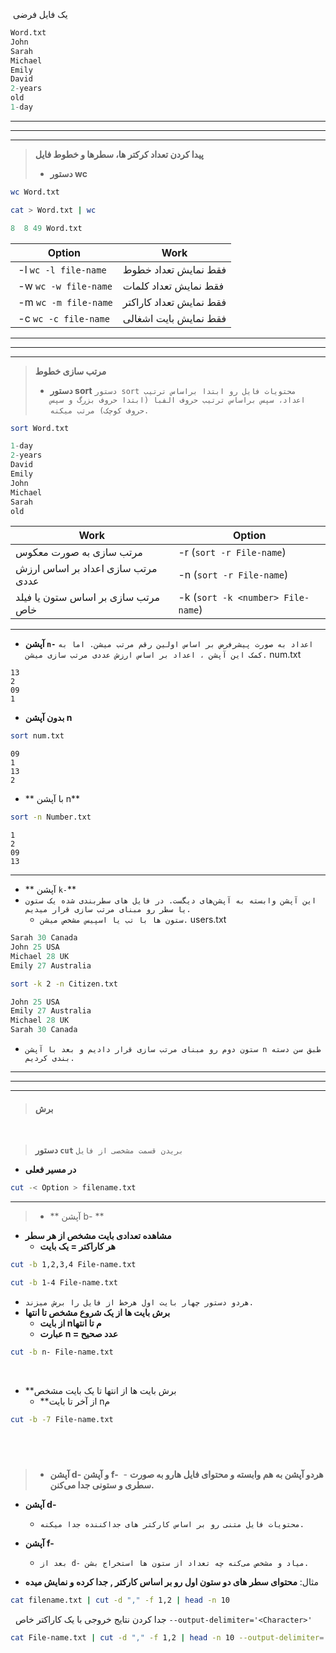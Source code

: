‌
یک فایل ‌فرضی 
‌
```d
Word.txt
John
Sarah
Michael
Emily
David
2-years
old
1-day
```

---
---
---

> **پیدا کردن تعداد کرکتر ها، سطرها و خطوط فایل** 
> ‌
> - ‌**دستور wc**

```bash
wc Word.txt
```
```bash
cat > Word.txt | wc
```
```d
8  8 49 Word.txt
```

| Option                  | Work                    |
| ----------------------- | ----------------------- |
| ‌ -l `wc -l file-name`  | فقط نمایش تعداد خطوط    |
| ‌ -w `wc -w file-name`  | فقط نمایش تعداد کلمات   |
| ‌ -m `wc -m file-name`  | فقط نمایش تعداد کاراکتر |
| ‌ -c  `wc -c file-name` | فقط نمایش بایت اشغالی   |


---
---
---

> **مرتب سازی خطوط** 
> ‌
> - **‌دستور sort**
> `دستور sort محتویات فایل رو ابتدا براساس ترتیب اعداد، سپس براساس ترتیب حروف الفبا (ابتدا حروف بزرگ و سپس حروف کوچک) مرتب میکنه.`
‌
```bash
sort Word.txt
```

```d
1-day
2-years
David
Emily
John
Michael
Sarah
old
```

| Work                               | Option                            |
| ---------------------------------- | --------------------------------- |
| مرتب سازی به صورت معکوس            | -r (`sort -r File-name`)          |
| مرتب سازی اعداد بر اساس ارزش عددی  | -n (`sort -r File-name`)          |
| مرتب سازی بر اساس ستون یا فیلد خاص | -k (`sort -k <number> File-name`) |

---
-  **آپشن `n-`**
`اعداد به صورت پیشرفرض بر اساس اولین رقم مرتب میشن. اما به کمک این آپشن ، اعداد بر اساس ارزش عددی مرتب سازی میشن.`
‌
num.txt
```
13
2
09
1
```
- **بدون آپشن n**
```bash
sort num.txt
```
```
09
1
13
2
```
- ** با آپشن n**
```bash
sort -n Number.txt
```
```
1
2
09
13
```

---
- ** آپشن `k-`**
- `این آپشن وابسته به آپشن‌های دیگست. در فایل های سطربندی شده یک ستون یا سطر رو مبنای مرتب سازی قرار میدیم.`
    - `ستون ها با تب یا اسپیس مشخص میشن.`
users.txt
```d
Sarah 30 Canada
John 25 USA
Michael 28 UK
Emily 27 Australia
```
```bash
sort -k 2 -n Citizen.txt
```
```d
John 25 USA
Emily 27 Australia
Michael 28 UK
Sarah 30 Canada
```
- `ستون دوم رو مبنای مرتب سازی قرار دادیم و بعد با آپشن n طبق سن دسته بندی کردیم.`

---
---
---

> #### **برش** 
‌
> **دستور `cut`**
> ‌`بریدن قسمت مشخصی از فایل`‌


- **در مسیر فعلی**
```bash
cut -< Option > filename.txt
```
---
> - ** آپشن b- **
> ‌

- **مشاهده تعدادی بایت مشخص از هر سطر**
    - **هر کاراکتر = یک بایت**
```bash
cut -b 1,2,3,4 File-name.txt
```
```bash
cut -b 1-4 File-name.txt
```
- `هردو دستور چهار بایت اول هرخط از فایل را برش میزند.`
‌‌
- **برش بایت ها از یک شروع مشخص تا انتها**
    - **از بایت nم تا انتها**
    - **عبارت n = عدد صحیح**
```bash
cut -b n- File-name.txt
```
 ‌
 - **برش بایت ها از انتها تا یک بایت  مشخص 
    - **از آخر تا بایت nم
```bash
cut -b -7 File-name.txt
```
‌
‌
---
>  - **آپشن d- و آپشن f-**
>  ‌‌
 ‌- **هردو آپشن به هم وابسته و محتوای فایل هارو به صورت سطری و ستونی جدا می‌کنن.**
‌‌

- **آپشن d-**
    - `محتویات فایل متنی رو بر اساس کارکتر های جداکننده جدا میکنه.`

- **آپشن f-**
    - `بعد از d- میاد و مشخص می‌کنه چه تعداد از ستون ها استخراج بشن.`
‌
‌
- مثال: **محتوای سطر های دو ستون اول رو بر اساس کارکتر , جدا کرده و نمایش میده**
```bash
cat filename.txt | cut -d "," -f 1,2 | head -n 10
```
‌
‌
‌جدا کردن نتایج خروجی با یک کاراکتر خاص 
`--output-delimiter='<Character>'`
```bash
cat File-name.txt | cut -d "," -f 1,2 | head -n 10 --output-delimiter='<Character>'
```